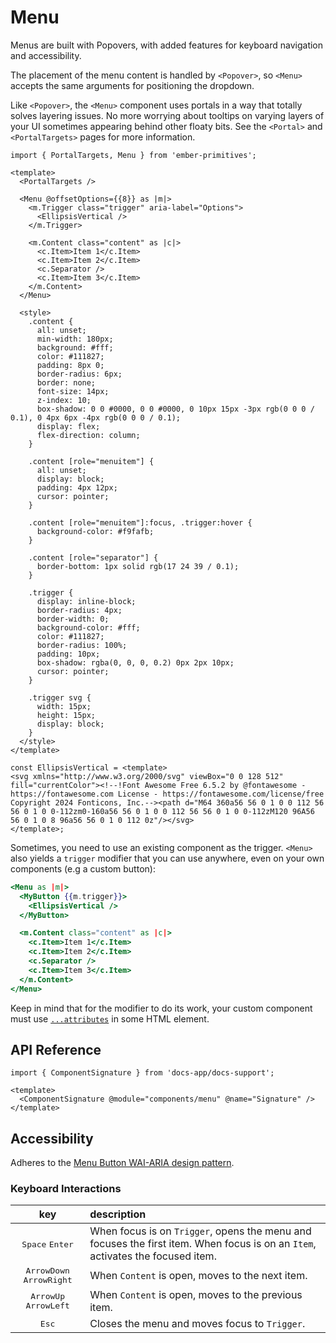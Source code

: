 # Menu

Menus are built with Popovers, with added features for keyboard navigation and accessibility. 

The placement of the menu content is handled by `<Popover>`, so `<Menu>` accepts the same arguments for positioning the dropdown.

Like `<Popover>`, the `<Menu>` component uses portals in a way that totally solves layering issues. No more worrying about tooltips on varying layers of your UI sometimes appearing behind other floaty bits. See the `<Portal>` and `<PortalTargets>` pages for more information.

<div class="featured-demo">

```gjs live preview no-shadow
import { PortalTargets, Menu } from 'ember-primitives';

<template>
  <PortalTargets />

  <Menu @offsetOptions={{8}} as |m|>
    <m.Trigger class="trigger" aria-label="Options">
      <EllipsisVertical />
    </m.Trigger>

    <m.Content class="content" as |c|>
      <c.Item>Item 1</c.Item>
      <c.Item>Item 2</c.Item>
      <c.Separator />
      <c.Item>Item 3</c.Item>
    </m.Content>
  </Menu>

  <style>
    .content {
      all: unset;
      min-width: 180px;
      background: #fff;
      color: #111827;
      padding: 8px 0;
      border-radius: 6px;
      border: none;
      font-size: 14px;
      z-index: 10;
      box-shadow: 0 0 #0000, 0 0 #0000, 0 10px 15px -3px rgb(0 0 0 / 0.1), 0 4px 6px -4px rgb(0 0 0 / 0.1);
      display: flex;
      flex-direction: column;
    }

    .content [role="menuitem"] {
      all: unset;
      display: block;
      padding: 4px 12px;
      cursor: pointer;
    }

    .content [role="menuitem"]:focus, .trigger:hover {
      background-color: #f9fafb;
    }

    .content [role="separator"] {
      border-bottom: 1px solid rgb(17 24 39 / 0.1);
    }

    .trigger {
      display: inline-block;
      border-radius: 4px;
      border-width: 0;
      background-color: #fff;
      color: #111827;
      border-radius: 100%;
      padding: 10px;
      box-shadow: rgba(0, 0, 0, 0.2) 0px 2px 10px;
      cursor: pointer;
    }

    .trigger svg {
      width: 15px;
      height: 15px;
      display: block;
    }
  </style>
</template>

const EllipsisVertical = <template>
<svg xmlns="http://www.w3.org/2000/svg" viewBox="0 0 128 512" fill="currentColor"><!--!Font Awesome Free 6.5.2 by @fontawesome - https://fontawesome.com License - https://fontawesome.com/license/free Copyright 2024 Fonticons, Inc.--><path d="M64 360a56 56 0 1 0 0 112 56 56 0 1 0 0-112zm0-160a56 56 0 1 0 0 112 56 56 0 1 0 0-112zM120 96A56 56 0 1 0 8 96a56 56 0 1 0 112 0z"/></svg>
</template>;
```

</div>


Sometimes, you need to use an existing component as the trigger. `<Menu>` also yields a `trigger` modifier that you can use anywhere, even on your own components (e.g a custom button):


```hbs
<Menu as |m|>
  <MyButton {{m.trigger}}>
    <EllipsisVertical />
  </MyButton>

  <m.Content class="content" as |c|>
    <c.Item>Item 1</c.Item>
    <c.Item>Item 2</c.Item>
    <c.Separator />
    <c.Item>Item 3</c.Item>
  </m.Content>
</Menu>
```

Keep in mind that for the modifier to do its work, your custom component must use [`...attributes`](https://guides.emberjs.com/v5.7.0/components/component-arguments-and-html-attributes/#toc_html-attributes) in some HTML element.


## API Reference

```gjs live no-shadow
import { ComponentSignature } from 'docs-app/docs-support';

<template>
  <ComponentSignature @module="components/menu" @name="Signature" />
</template>
```

## Accessibility

Adheres to the [Menu Button WAI-ARIA design pattern](https://www.w3.org/WAI/ARIA/apg/patterns/menu-button/).

### Keyboard Interactions

| key | description |
| :---: | :----------- |
| <kbd>Space</kbd> <kbd>Enter</kbd>  | When focus is on `Trigger`, opens the menu and focuses the first item. When focus is on an `Item`, activates the focused item. |
| <kbd>ArrowDown</kbd> <kbd>ArrowRight</kbd> | When `Content` is open, moves to the next item.  |
| <kbd>ArrowUp</kbd> <kbd>ArrowLeft</kbd> | When `Content` is open, moves to the previous item.  |
| <kbd>Esc</kbd> | Closes the menu and moves focus to `Trigger`. |
